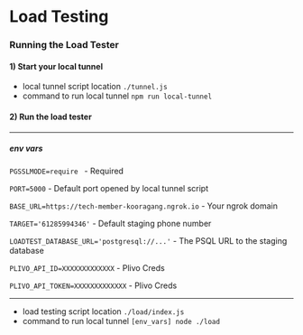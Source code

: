 # Load Testing

### Running the Load Tester
#### 1) Start your local tunnel
-  local tunnel script location `./tunnel.js`
- command to run local tunnel `npm run local-tunnel`

#### 2) Run the load tester
---
##### env vars
`PGSSLMODE=require ` - Required

`PORT=5000` - Default port opened by local tunnel script

`BASE_URL=https://tech-member-kooragang.ngrok.io` - Your ngrok domain

`TARGET='61285994346'` - Default staging phone number

`LOADTEST_DATABASE_URL='postgresql://...'` - The PSQL URL to the staging database

`PLIVO_API_ID=XXXXXXXXXXXXX` - Plivo Creds

`PLIVO_API_TOKEN=XXXXXXXXXXXXX` - Plivo Creds

---

- load testing script location `./load/index.js` 
- command to run local tunnel `[env_vars] node ./load`